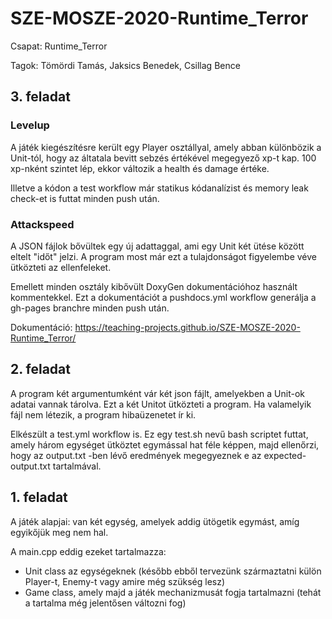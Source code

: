 # SZE-MOSZE-2020-Runtime_Terror

Csapat: Runtime_Terror

Tagok: Tömördi Tamás, Jaksics Benedek, Csillag Bence

## 3. feladat

### Levelup

A játék kiegészítésre került egy Player osztállyal, amely abban különbözik a Unit-tól, hogy az áltatala bevitt sebzés értékével megegyező xp-t kap. 100 xp-nként szintet lép, ekkor változik a health és damage értéke. 

Illetve a kódon a test workflow már statikus kódanalízist és memory leak check-et is futtat minden push után.

### Attackspeed

A JSON fájlok bővültek egy új adattaggal, ami egy Unit két ütése között eltelt "időt" jelzi. A program most már ezt a tulajdonságot figyelembe véve ütközteti az ellenfeleket.

Emellett minden osztály kibővült DoxyGen dokumentációhoz használt kommentekkel. Ezt a dokumentációt a pushdocs.yml workflow generálja a gh-pages branchre minden push után. 

Dokumentáció: https://teaching-projects.github.io/SZE-MOSZE-2020-Runtime_Terror/

## 2. feladat

A program két argumentumként vár két json fájlt, amelyekben a Unit-ok adatai vannak tárolva. Ezt a két Unitot ütközteti a program. Ha valamelyik fájl nem létezik, a program hibaüzenetet ír ki.

Elkészült a test.yml workflow is. Ez egy test.sh nevű bash scriptet futtat, amely három egységet ütköztet egymással hat féle képpen, majd ellenőrzi, hogy az output.txt -ben lévő eredmények megegyeznek e az expected-output.txt tartalmával.

## 1. feladat

A játék alapjai: van két egység, amelyek addig ütögetik egymást, amíg egyikőjük meg nem hal.

A main.cpp eddig ezeket tartalmazza:

* Unit class az egységeknek (később ebből tervezünk származtatni külön Player-t, Enemy-t vagy amire még szükség lesz)
* Game class, amely majd a játék mechanizmusát fogja tartalmazni (tehát a tartalma még jelentősen változni fog)
